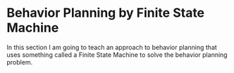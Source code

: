 # Behavior Planning by Finite State Machine 
 In this section I am going to teach an approach to behavior planning that uses something called a Finite State Machine to solve the behavior planning problem. 
